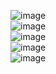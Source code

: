 ![image](https://github.com/user-attachments/assets/931de92e-3f85-4668-9019-0165cddb08d5)
<br>
![image](https://github.com/user-attachments/assets/78970226-371c-4a13-bace-02df1137ba29)
<br>
![image](https://github.com/user-attachments/assets/68f72f2e-2bcd-4c93-aadf-8e64121aa80f)
<br>
![image](https://github.com/user-attachments/assets/42513753-1f36-4ac9-9948-a10c2031fba6)
<br>
![image](https://github.com/user-attachments/assets/db0c37aa-d118-4c9b-9fc6-9d5dc7061c17)



